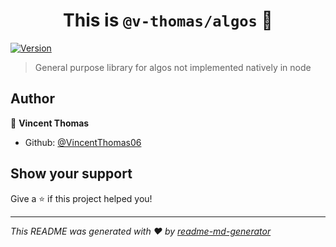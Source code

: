 <h1 align="center">This is  <code>@v-thomas/algos</code> 👋</h1>
<p>
  <a href="https://www.npmjs.com/package/@v-thomas/algos" target="_blank">
    <img alt="Version" src="https://img.shields.io/npm/v/@v-thomas/algos.svg">
  </a>
</p>

> General purpose library for algos not implemented natively in node

## Author

👤 **Vincent Thomas**

- Github: [@VincentThomas06](https://github.com/VincentThomas06)

## Show your support

Give a ⭐️ if this project helped you!

---

_This README was generated with ❤️ by [readme-md-generator](https://github.com/kefranabg/readme-md-generator)_

